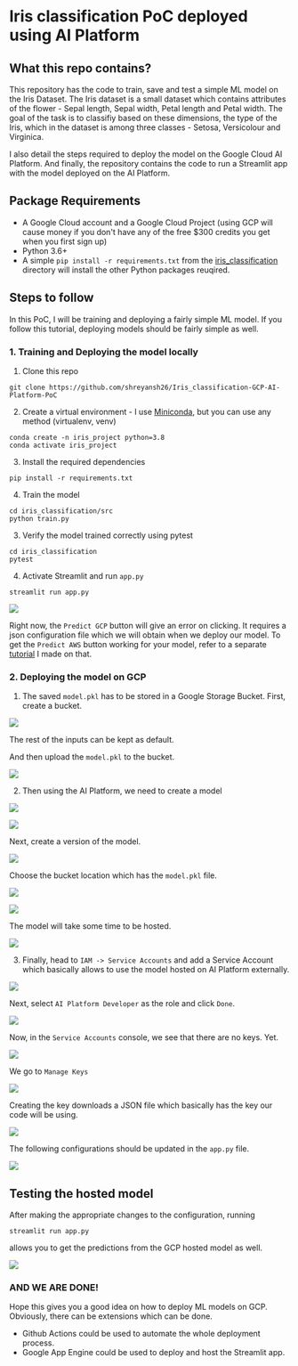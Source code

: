# Iris classification PoC deployed using AI Platform

## What this repo contains?

This repository has the code to train, save and test a simple ML model on the Iris Dataset. 
The Iris dataset is a small dataset which contains attributes of the flower - Sepal length, Sepal width, Petal length and Petal width.
The goal of the task is to classifiy based on these dimensions, the type of the Iris, which in the dataset is among three classes - Setosa, Versicolour and Virginica.

I also detail the steps required to deploy the model on the Google Cloud AI Platform.
And finally, the repository contains the code to run a Streamlit app with the model deployed on the AI Platform.

## Package Requirements
* A Google Cloud account and a Google Cloud Project (using GCP will cause money if you don't have any of the free $300 credits you get when you first sign up)
* Python 3.6+
* A simple 
`pip install -r requirements.txt` from the [iris_classification](iris_classification) directory will install the other Python packages reuqired.


## Steps to follow
In this PoC, I will be training and deploying a fairly simple ML model. If you follow this tutorial, deploying models should be fairly simple as well.

### 1. Training and Deploying the model locally

1. Clone this repo
```
git clone https://github.com/shreyansh26/Iris_classification-GCP-AI-Platform-PoC
```

2. Create a virtual environment - I use [Miniconda](https://docs.conda.io/en/latest/miniconda.html), but you can use any method (virtualenv, venv)
```
conda create -n iris_project python=3.8
conda activate iris_project
```

3. Install the required dependencies
```
pip install -r requirements.txt
```

4. Train the model
```
cd iris_classification/src
python train.py
```

3. Verify the model trained correctly using pytest
```
cd iris_classification
pytest
```

4. Activate Streamlit and run `app.py`
```
streamlit run app.py
```
![](images/ini-streamlit.PNG)

Right now, the `Predict GCP` button will give an error on clicking. It requires a json configuration file which we will obtain when we deploy our model. To get the `Predict AWS` button working for your model, refer to a separate [tutorial](https://github.com/shreyansh26/Iris_classification-AWS-Lambda-PoC) I made on that.


### 2. Deploying the model on GCP
1. The saved `model.pkl` has to be stored in a Google Storage Bucket. First, create a bucket.

![](images/gcp-bucket.PNG)

The rest of the inputs can be kept as default. 

And then upload the `model.pkl` to the bucket.

![](images/bucket-upload.PNG)

2. Then using the AI Platform, we need to create a model

![](images/aiplatform-models.PNG)

![](images/aiplatform-create.PNG)

Next, create a version of the model.

![](images/version.PNG)

Choose the bucket location which has the `model.pkl` file.

![](images/version2.PNG)

![](images/version3.PNG)

The model will take some time to be hosted.

![](images/version4.PNG)

3. Finally, head to `IAM -> Service Accounts` and add a Service Account which basically allows to use the model hosted on AI Platform externally.

![](images/service.PNG)

Next, select `AI Platform Developer` as the role and click `Done`.

![](images/service2.PNG)

Now, in the `Service Accounts` console, we see that there are no keys. Yet.

![](images/service3.PNG)

We go to `Manage Keys`

![](images/service4.PNG)

Creating the key downloads a JSON file which basically has the key our code will be using.

![](images/service5.PNG)


The following configurations should be updated in the `app.py` file.

![](images/code.PNG)

## Testing the hosted model

After making the appropriate changes to the configuration, running

```
streamlit run app.py
```

allows you to get the predictions from the GCP hosted model as well.

![](images/fin-streamlit.PNG)


### AND WE ARE DONE!

Hope this gives you a good idea on how to deploy ML models on GCP. Obviously, there can be extensions which can be done. 

* Github Actions could be used to automate the whole deployment process. 
* Google App Engine could be used to deploy and host the Streamlit app.